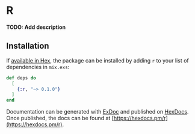 # R

**TODO: Add description**

## Installation

If [available in Hex](https://hex.pm/docs/publish), the package can be installed
by adding `r` to your list of dependencies in `mix.exs`:

```elixir
def deps do
  [
    {:r, "~> 0.1.0"}
  ]
end
```

Documentation can be generated with [ExDoc](https://github.com/elixir-lang/ex_doc)
and published on [HexDocs](https://hexdocs.pm). Once published, the docs can
be found at [https://hexdocs.pm/r](https://hexdocs.pm/r).

